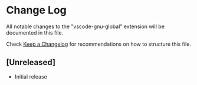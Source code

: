 # Change Log
All notable changes to the "vscode-gnu-global" extension will be documented in this file.

Check [Keep a Changelog](http://keepachangelog.com/) for recommendations on how to structure this file.

## [Unreleased]
- Initial release